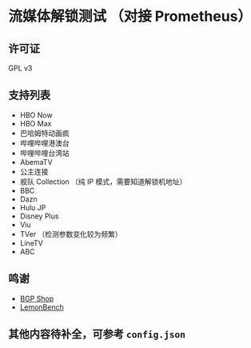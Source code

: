 # 流媒体解锁测试 （对接 Prometheus）

## 许可证
GPL v3

## 支持列表
- HBO Now
- HBO Max
- 巴哈姆特动画疯
- 哔哩哔哩港澳台
- 哔哩哔哩台湾站
- AbemaTV
- 公主连接
- 舰队 Collection （纯 IP 模式，需要知道解锁机地址）
- BBC
- Dazn
- Hulu JP
- Disney Plus
- Viu
- TVer （检测参数变化较为频繁）
- LineTV
- ABC

## 鸣谢

- [BGP Shop](https://shop.bgp.sh/cart.php)
- [LemonBench](https://github.com/LemonBench/LemonBench)

## 其他内容待补全，可参考 `config.json`
